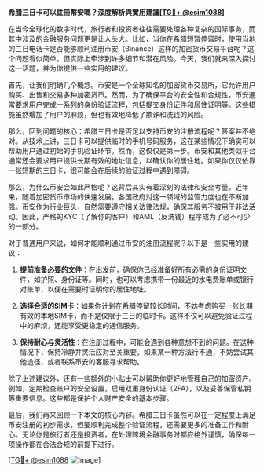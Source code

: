 **希腊三日卡可以註冊幣安嗎？深度解析與實用建議[[TG💪+ @esim1088](https://t.me/s/esim1088)]**

在当今全球化的数字时代，旅行者和投资者往往需要处理各种复杂的国际事务，而其中涉及的金融服务问题更是让人头大。比如，当你在希腊短暂停留时，使用当地的三日电话卡是否能够顺利注册币安（Binance）这样的加密货币交易平台呢？这个问题看似简单，但实际上牵涉到许多细节和潜在风险。今天，我们就来深入探讨这一话题，并为你提供一些实用的建议。

首先，让我们明确几个概念。币安是一个全球知名的加密货币交易所，它允许用户购买、出售和交易多种加密货币。然而，为了确保平台的安全性和合规性，币安通常要求用户完成一系列的身份验证流程，包括提交身份证件和居住证明等。这些措施虽然增加了用户的麻烦，但也有效地降低了欺诈和洗钱的风险。

那么，回到问题的核心：希腊三日卡是否足以支持币安的注册流程呢？答案并不绝对。从技术上讲，三日卡可以提供临时的手机号码服务，这在某些情况下确实可以帮助用户通过初始的手机验证环节。然而，这仅仅是第一步。币安和其他类似平台通常还会要求用户提供长期有效的地址信息，以确认你的居住地。如果你仅仅依靠一张短期的三日卡，很可能会在后续的验证过程中遇到障碍。

那么，为什么币安会如此严格呢？这背后其实有着深刻的法律和安全考量。近年来，随着加密货币市场的快速发展，各国政府对这一领域的监管力度也在不断加强。币安作为行业巨头，自然需要遵守相关法律法规，确保其服务不被用于非法活动。因此，严格的KYC（了解你的客户）和AML（反洗钱）程序成为了必不可少的一部分。

对于普通用户来说，如何才能顺利通过币安的注册流程呢？以下是一些实用的建议：

1. **提前准备必要的文件**：在出发前，确保你已经准备好所有必需的身份证明文件，如护照、身份证等。同时，也可以考虑携带一份最近的水电费账单或银行对账单，以便在需要时证明你的居住地址。

2. **选择合适的SIM卡**：如果你计划在希腊停留较长时间，不妨考虑购买一张长期有效的本地SIM卡，而不是仅限于三日的临时卡。这样不仅可以避免验证过程中的麻烦，还能享受更稳定的通信服务。

3. **保持耐心与灵活性**：在注册过程中，可能会遇到各种意想不到的问题。在这种情况下，保持冷静并灵活应对至关重要。如果某一种方法行不通，不妨尝试其他途径，或者联系币安的客服寻求帮助。

除了上述建议外，还有一些额外的小贴士可以帮助你更好地管理自己的加密资产。例如，定期检查账户的安全设置，启用双重身份认证（2FA），以及妥善保管私钥等重要信息。这些都是保护个人财产安全的基本步骤。

最后，我们再来回顾一下本文的核心内容。希腊三日卡虽然可以在一定程度上满足币安注册的初步需求，但要顺利完成整个验证流程，还需要更多的准备工作和耐心。无论你是旅行者还是投资者，在处理跨境金融事务时都应格外谨慎，确保每一项操作都在合法合规的前提下进行。

[[TG💪+ @esim1088](https://t.me/s/esim1088) ![Image](https://i.postimg.cc/4NQfJmqS/Snipaste-2025-05-13-00-14-12.png)]